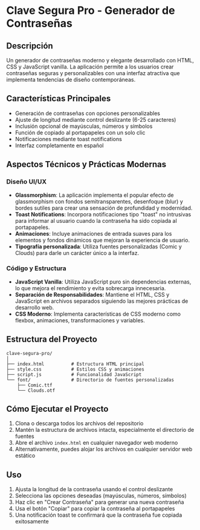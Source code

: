 # Clave Segura Pro - Generador de Contraseñas

## Descripción
Un generador de contraseñas moderno y elegante desarrollado con HTML, CSS y JavaScript vanilla. La aplicación permite a los usuarios crear contraseñas seguras y personalizables con una interfaz atractiva que implementa tendencias de diseño contemporáneas.

## Características Principales
- Generación de contraseñas con opciones personalizables
- Ajuste de longitud mediante control deslizante (6-25 caracteres)
- Inclusión opcional de mayúsculas, números y símbolos
- Función de copiado al portapapeles con un solo clic
- Notificaciones mediante toast notifications
- Interfaz completamente en español

## Aspectos Técnicos y Prácticas Modernas

### Diseño UI/UX
- **Glassmorphism**: La aplicación implementa el popular efecto de glassmorphism con fondos semitransparentes, desenfoque (blur) y bordes sutiles para crear una sensación de profundidad y modernidad.
- **Toast Notifications**: Incorpora notificaciones tipo "toast" no intrusivas para informar al usuario cuando la contraseña ha sido copiada al portapapeles.
- **Animaciones**: Incluye animaciones de entrada suaves para los elementos y fondos dinámicos que mejoran la experiencia de usuario.
- **Tipografía personalizada**: Utiliza fuentes personalizadas (Comic y Clouds) para darle un carácter único a la interfaz.

### Código y Estructura
- **JavaScript Vanilla**: Utiliza JavaScript puro sin dependencias externas, lo que mejora el rendimiento y evita sobrecarga innecesaria.
- **Separación de Responsabilidades**: Mantiene el HTML, CSS y JavaScript en archivos separados siguiendo las mejores prácticas de desarrollo web.
- **CSS Moderno**: Implementa características de CSS moderno como flexbox, animaciones, transformaciones y variables.

## Estructura del Proyecto
```
clave-segura-pro/
│
├── index.html          # Estructura HTML principal
├── style.css           # Estilos CSS y animaciones
├── script.js           # Funcionalidad JavaScript
└── font/               # Directorio de fuentes personalizadas
    ├── Comic.ttf
    └── Clouds.otf
```

## Cómo Ejecutar el Proyecto
1. Clona o descarga todos los archivos del repositorio
2. Mantén la estructura de archivos intacta, especialmente el directorio de fuentes
3. Abre el archivo `index.html` en cualquier navegador web moderno
4. Alternativamente, puedes alojar los archivos en cualquier servidor web estático

## Uso
1. Ajusta la longitud de la contraseña usando el control deslizante
2. Selecciona las opciones deseadas (mayúsculas, números, símbolos)
3. Haz clic en "Crear Contraseña" para generar una nueva contraseña
4. Usa el botón "Copiar" para copiar la contraseña al portapapeles
5. Una notificación toast te confirmará que la contraseña fue copiada exitosamente
